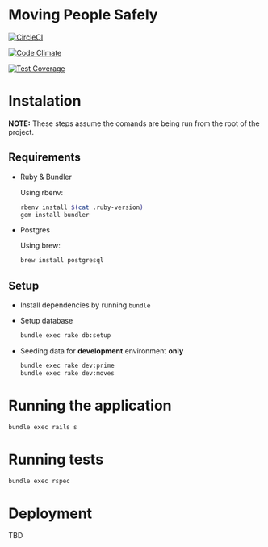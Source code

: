 # Moving People Safely

[![CircleCI](https://circleci.com/gh/ministryofjustice/moving-people-safely.svg?style=svg)](https://circleci.com/gh/ministryofjustice/moving-people-safely)

[![Code Climate](https://codeclimate.com/github/ministryofjustice/moving-people-safely/badges/gpa.svg)](https://codeclimate.com/github/ministryofjustice/moving-people-safely)

[![Test Coverage](https://codeclimate.com/github/ministryofjustice/moving-people-safely/badges/coverage.svg)](https://codeclimate.com/github/ministryofjustice/moving-people-safely/coverage)

# Instalation

**NOTE:** These steps assume the comands are being run from the root of the project.

## Requirements

* Ruby & Bundler

  Using rbenv:
  
  ```bash
  rbenv install $(cat .ruby-version)
  gem install bundler
  ```

* Postgres

  Using brew:

  ```bash
  brew install postgresql
  ```
  
## Setup

* Install dependencies by running `bundle`

* Setup database

  ```bash
  bundle exec rake db:setup
  ```

* Seeding data for **development** environment **only**

   ```bash
   bundle exec rake dev:prime
   bundle exec rake dev:moves
   ```
   
# Running the application

  ```bash
  bundle exec rails s
  ```
  
# Running tests

  ```bash
  bundle exec rspec
  ```
# Deployment

  TBD
